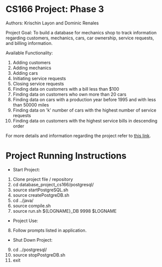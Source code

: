 # CS166 Project: Phase 3
Authors: Krischin Layon and Dominic Renales

Project Goal: To build a database for mechanics shop to track information regarding customers, mechanics, cars, car ownership, service requests, and billing information.

Available Functionality: 
1) Adding customers
2) Adding mechanics
3) Adding cars
4) Initiating service requests
5) Closing service requests
6) Finding data on customers with a bill less than $100
7) Finding data on customers who own more than 20 cars
8) Finding data on cars with a production year before 1995 and with less than 50000 miles
9) Finding data on 'k' number of cars with the highest number of service requests
10) Finding data on customers with the highest service bills in descending order 

For more details and information regarding the project refer to [this link](https://docs.google.com/document/d/1YKZq0HFVzzT7fzb6NdEFd0Ck7K0Z-C1VBL5tGzuRK0Y/edit?usp=sharing).

# Project Running Instructions
- Start Project:
1) Clone project file / repository
2) cd database_project_cs166/postgresql/
3) source startPostgreSQL.sh
4) source createPostgreDB.sh
5) cd ../java/
6) source compile.sh
7) source run.sh ${LOGNAME}_DB 9998 $LOGNAME 

- Project Use:
8) Follow prompts listed in application.

- Shut Down Project:
9) cd ../postgresql/
10) source stopPostgreDB.sh
11) exit
